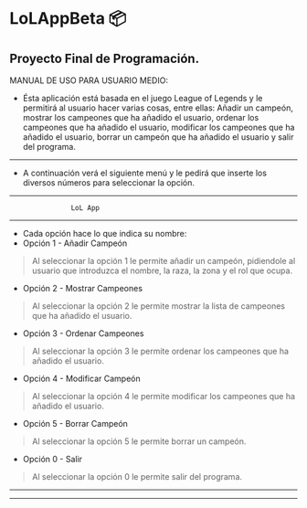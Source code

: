 # LoLAppBeta :package:
Proyecto Final de Programación.
---
MANUAL DE USO PARA USUARIO MEDIO:
* Ésta aplicación está basada en el juego League of Legends y le permitirá al usuario hacer varias cosas, entre ellas:
Añadir un campeón, mostrar los campeones que ha añadido el usuario, ordenar los campeones que ha añadido el usuario, modificar los
campeones que ha añadido el usuario, borrar un campeón que ha añadido el usuario y salir del programa.
---
* A continuación verá el siguiente menú y le pedirá que inserte los diversos números para seleccionar la opción.

---
                   LoL App                       
---
* Cada opción hace lo que indica su nombre:
* Opción 1 - Añadir Campeón
> Al seleccionar la opción 1 le permite añadir un campeón, pidiendole al usuario que introduzca el nombre, la raza, la zona y el rol que ocupa.
* Opción 2 - Mostrar Campeones
> Al seleccionar la opción 2 le permite mostrar la lista de campeones que ha añadido el usuario.
* Opción 3 - Ordenar Campeones
> Al seleccionar la opción 3 le permite ordenar los campeones que ha añadido el usuario.
* Opción 4 - Modificar Campeón
> Al seleccionar la opción 4 le permite modificar los campeones que ha añadido el usuario.
* Opción 5 - Borrar Campeón  
> Al seleccionar la opción 5 le permite borrar un campeón.
* Opción 0 - Salir             
> Al seleccionar la opción 0 le permite salir del programa.
---

---
